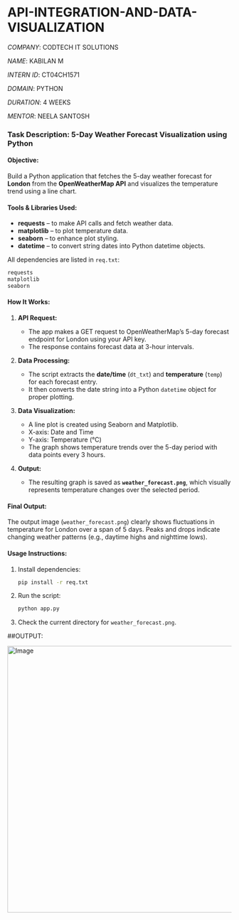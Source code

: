 # API-INTEGRATION-AND-DATA-VISUALIZATION

*COMPANY*: CODTECH IT SOLUTIONS

*NAME*: KABILAN M

*INTERN ID*: CT04CH1571

*DOMAIN*: PYTHON

*DURATION*: 4 WEEKS

*MENTOR*: NEELA SANTOSH



### **Task Description: 5-Day Weather Forecast Visualization using Python**

####  **Objective:**

Build a Python application that fetches the 5-day weather forecast for **London** from the **OpenWeatherMap API** and visualizes the temperature trend using a line chart.



#### **Tools & Libraries Used:**

* **requests** – to make API calls and fetch weather data.
* **matplotlib** – to plot temperature data.
* **seaborn** – to enhance plot styling.
* **datetime** – to convert string dates into Python datetime objects.

All dependencies are listed in `req.txt`:

```txt
requests
matplotlib
seaborn
```


####  **How It Works:**

1. **API Request:**

   * The app makes a GET request to OpenWeatherMap’s 5-day forecast endpoint for London using your API key.
   * The response contains forecast data at 3-hour intervals.

2. **Data Processing:**

   * The script extracts the **date/time** (`dt_txt`) and **temperature** (`temp`) for each forecast entry.
   * It then converts the date string into a Python `datetime` object for proper plotting.

3. **Data Visualization:**

   * A line plot is created using Seaborn and Matplotlib.
   * X-axis: Date and Time
   * Y-axis: Temperature (°C)
   * The graph shows temperature trends over the 5-day period with data points every 3 hours.

4. **Output:**

   * The resulting graph is saved as **`weather_forecast.png`**, which visually represents temperature changes over the selected period.


####  **Final Output:**

The output image (`weather_forecast.png`) clearly shows fluctuations in temperature for London over a span of 5 days. Peaks and drops indicate changing weather patterns (e.g., daytime highs and nighttime lows).


#### **Usage Instructions:**

1. Install dependencies:

   ```bash
   pip install -r req.txt
   ```
2. Run the script:

   ```bash
   python app.py
   ```
3. Check the current directory for `weather_forecast.png`.


##OUTPUT:

<img width="1400" height="600" alt="Image" src="https://github.com/user-attachments/assets/232d30a8-d30f-4ed6-88d2-33d584b438ce" />
